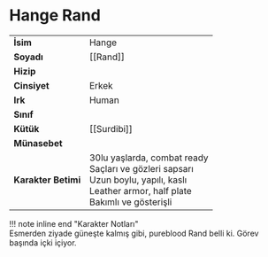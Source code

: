 # Hange Rand  
|  |  |  
|---|---|  
| **İsim** | Hange |  
| **Soyadı** | [[Rand]] |  
| **Hizip** |  |  
| **Cinsiyet** | Erkek |  
| **Irk** | Human |  
| **Sınıf** |  |  
| **Kütük** | [[Surdibi]] |  
| **Münasebet** |  |  
| **Karakter Betimi** | 30lu yaşlarda, combat ready<br>Saçları ve gözleri sapsarı<br>Uzun boylu, yapılı, kaslı<br>Leather armor, half plate<br>Bakımlı ve gösterişli |  
  
  
!!! note inline end "Karakter Notları"  
	Esmerden ziyade güneşte kalmış gibi, pureblood Rand belli ki. Görev başında içki içiyor.  